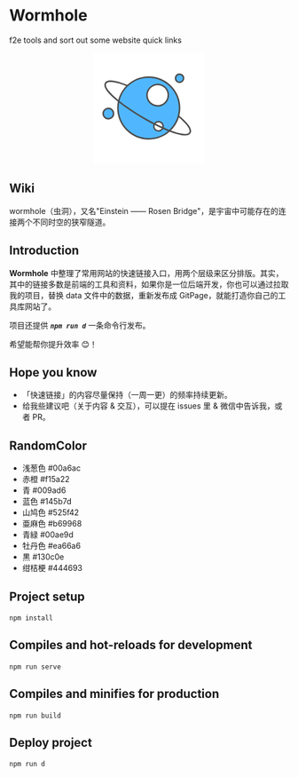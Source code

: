 # Wormhole
f2e tools and sort out some website quick links

<div align=center><img src="./src/assets/plant.png"></div>

## Wiki
wormhole（虫洞），又名"Einstein —— Rosen Bridge"，是宇宙中可能存在的连接两个不同时空的狭窄隧道。

## Introduction
<p><b>Wormhole</b> 中整理了常用网站的快速链接入口，用两个层级来区分排版。其实，其中的链接多数是前端的工具和资料，如果你是一位后端开发，你也可以通过拉取我的项目，替换 data 文件中的数据，重新发布成 GitPage，就能打造你自己的工具库网站了。

项目还提供 <b><i>`npm run d`</i></b> 一条命令行发布。

希望能帮你提升效率 😊！ </p>

## Hope you know
 - 「快速链接」的内容尽量保持（一周一更）的频率持续更新。
 - 给我些建议吧（关于内容 & 交互），可以提在 issues 里 & 微信中告诉我，或者 PR。

## RandomColor
 - 浅葱色 #00a6ac
 - 赤橙 #f15a22
 - 青 #009ad6
 - 蓝色 #145b7d
 - 山鸠色 #525f42
 - 亜麻色 #b69968
 - 青緑 #00ae9d
 - 牡丹色 #ea66a6
 - 黒 #130c0e
 - 绀桔梗 #444693

## Project setup

    npm install

## Compiles and hot-reloads for development

    npm run serve

## Compiles and minifies for production

    npm run build

## Deploy project

    npm run d






